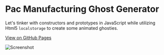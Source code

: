 # Pac Manufacturing Ghost Generator

Let's tinker with constructors and prototypes in JavaScript while utilizing Html5 ```localstorage``` to create some animated ghosties.  

[View on GitHub Pages](https://yuschick.github.io/pacman-ghost-generator/)

![Screenshot](https://yuschick.github.io/pacman-ghost-generator/images/screenshot.jpg)
